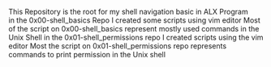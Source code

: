 This Repository is the root for my shell navigation basic in ALX Program  
in the 0x00-shell_basics Repo I created some scripts using vim editor 
Most of the script on 0x00-shell_basics represent mostly used commands in the Unix Shell
in the 0x01-shell_permissions repo I created scripts using the vim editor
Most the script on 0x01-shell_permissions repo represents commands to print permission in the Unix shell
